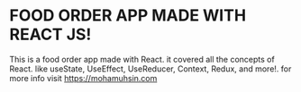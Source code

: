 # FOOD ORDER APP MADE WITH REACT JS!

This is a food order app made with React. it covered all the concepts of React. like useState, UseEffect, UseReducer, Context, Redux, and more!.
for more info visit https://mohamuhsin.com

